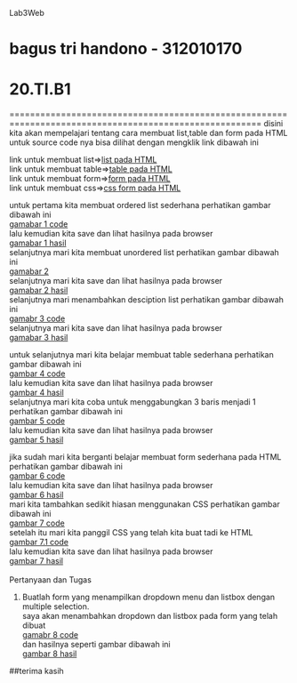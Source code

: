  Lab3Web
# bagus tri handono - 312010170
# 20.TI.B1
=======================================================================================================
disini kita akan mempelajari tentang cara membuat list,table dan form pada HTML</br>
untuk source code nya bisa dilihat dengan mengklik link dibawah ini</br>

link untuk membuat list=>[list pada HTML](lab3_list.html)</br>
link untuk membuat table=>[table pada HTML](lab3_table.html)</br>
link untuk membuat form=>[form pada HTML](lab3_form.html)</br>
link untuk membuat css=>[css form pada HTML](lab3_form.css)</br>

untuk pertama kita membuat ordered list sederhana perhatikan  gambar dibawah ini</br>
[gamabar 1 code](foto/sscode1.jpg)</br>
lalu kemudian kita save dan lihat hasilnya pada browser</br>
[gamabar 1 hasil](foto/sshasil1.jpg)</br>
selanjutnya mari kita membuat unordered list perhatikan gambar dibawah ini </br>
[gamabar 2](foto/sscode2.jpg)</br>
selanjutnya mari kita save dan lihat hasilnya pada browser</br>
[gamabar 2 hasil](foto/sshasil2.jpg)</br>
selanjutnya mari menambahkan desciption list perhatikan gambar dibawah ini</br>
[gamabr 3 code](foto/sscode3.jpg)</br>
selanjutnya mari kita save dan lihat hasilnya pada browser</br>
[gamabar 3 hasil](foto/sshasil3.jpg)</br>

untuk selanjutnya mari kita belajar membuat table sederhana  perhatikan  gambar dibawah ini</br>
[gambar 4 code](foto/sscode4.jpg)</br>
lalu kemudian kita save dan lihat hasilnya pada browser</br>
[gambar 4 hasil](foto/sshasil4.jpg)</br>
selanjutnya mari kita coba untuk menggabungkan 3 baris menjadi 1 perhatikan  gambar dibawah ini</br>
[gambar 5 code](foto/sscode5.jpg)</br>
lalu kemudian kita save dan lihat hasilnya pada browser</br>
[gambar 5 hasil](foto/sshasil5.jpg)</br>

jika sudah mari kita berganti belajar membuat form sederhana pada HTML perhatikan  gambar dibawah ini</br>
[gambar 6 code](foto/sscode6.jpg)</br>
lalu kemudian kita save dan lihat hasilnya pada browser</br>
[gambar 6 hasil](foto/sshasil6.jpg)</br>
mari kita tambahkan sedikit hiasan menggunakan CSS perhatikan  gambar dibawah ini</br>
[gambar 7 code](foto/sscode7.jpg)</br>
setelah itu mari kita panggil CSS yang telah kita buat tadi ke HTML</br>
[gambar 7.1 code](foto/sscode7.1.jpg)</br>
lalu kemudian kita save dan lihat hasilnya pada browser</br>
[gambar 7 hasil](foto/sshasil7.jpg)</br>
</br>
Pertanyaan dan Tugas
1. Buatlah form yang menampilkan dropdown menu dan listbox dengan multiple selection.</br>
saya akan menambahkan dropdown dan listbox pada form yang telah dibuat</br>
[gamabr 8 code](foto/sscode8.jpg)</br>
dan hasilnya seperti gambar dibawah ini</br>
[gambar 8 hasil](foto/sshasil8.jpg)</br>

##terima kasih



